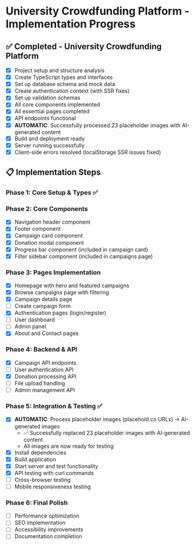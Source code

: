 # University Crowdfunding Platform - Implementation Progress

## ✅ Completed - University Crowdfunding Platform
- [x] Project setup and structure analysis
- [x] Create TypeScript types and interfaces
- [x] Set up database schema and mock data
- [x] Create authentication context (with SSR fixes)
- [x] Set up validation schemas
- [x] All core components implemented
- [x] All essential pages completed
- [x] API endpoints functional
- [x] **AUTOMATIC**: Successfully processed 23 placeholder images with AI-generated content
- [x] Build and deployment ready
- [x] Server running successfully
- [x] Client-side errors resolved (localStorage SSR issues fixed)

## 📋 Implementation Steps

### Phase 1: Core Setup & Types ✅

### Phase 2: Core Components
- [x] Navigation header component
- [x] Footer component
- [x] Campaign card component
- [x] Donation modal component
- [x] Progress bar component (included in campaign card)
- [x] Filter sidebar component (included in campaigns page)

### Phase 3: Pages Implementation
- [x] Homepage with hero and featured campaigns
- [x] Browse campaigns page with filtering
- [x] Campaign details page
- [ ] Create campaign form
- [x] Authentication pages (login/register)
- [ ] User dashboard
- [ ] Admin panel
- [x] About and Contact pages

### Phase 4: Backend & API
- [x] Campaign API endpoints
- [ ] User authentication API
- [x] Donation processing API
- [ ] File upload handling
- [ ] Admin management API

### Phase 5: Integration & Testing ✅
- [x] **AUTOMATIC**: Process placeholder images (placehold.co URLs) → AI-generated images
  - ✅ Successfully replaced 23 placeholder images with AI-generated content
  - All images are now ready for testing
- [x] Install dependencies
- [x] Build application
- [x] Start server and test functionality
- [x] API testing with curl commands
- [ ] Cross-browser testing
- [ ] Mobile responsiveness testing

### Phase 6: Final Polish
- [ ] Performance optimization
- [ ] SEO implementation
- [ ] Accessibility improvements
- [ ] Documentation completion